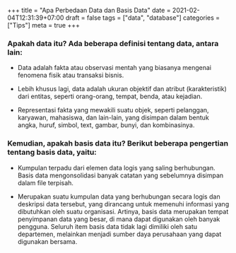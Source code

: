+++
title = "Apa Perbedaan Data dan Basis Data"
date = 2021-02-04T12:31:39+07:00
draft = false
tags = ["data", "database"]
categories = ["Tips"]
meta = true
+++

### Apakah data itu? Ada beberapa definisi tentang data, antara lain:

* Data adalah fakta atau observasi mentah yang biasanya mengenai fenomena fisik atau transaksi bisnis.

* Lebih khusus lagi, data adalah ukuran objektif dan atribut (karakteristik) dari entitas, seperti orang-orang, tempat, benda, atau kejadian.

* Representasi fakta yang mewakili suatu objek, seperti pelanggan, karyawan, mahasiswa, dan lain-lain, yang disimpan dalam bentuk angka, huruf, simbol, text, gambar, bunyi, dan kombinasinya.

### Kemudian, apakah basis data itu? Berikut beberapa pengertian tentang basis data, yaitu:

* Kumpulan terpadu dari elemen data logis yang saling berhubungan. Basis data mengonsolidasi banyak catatan yang sebelumnya disimpan dalam file terpisah.

* Merupakan suatu kumpulan data yang berhubungan secara logis dan deskripsi data tersebut, yang dirancang untuk memenuhi informasi yang dibutuhkan oleh suatu organisasi. Artinya, basis data merupakan tempat penyimpanan data yang besar, di mana dapat digunakan oleh banyak pengguna. Seluruh item basis data tidak lagi dimiliki oleh satu departemen, melainkan menjadi sumber daya perusahaan yang dapat digunakan bersama.
